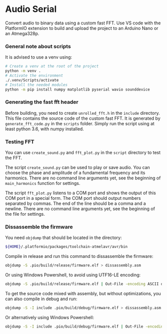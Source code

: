 # Audio Serial

Convert audio to binary data using a custom fast FFT.
Use VS code with the PlatformIO extension to build and upload the project to an Arduino Nano or an Atmega328p.

### General note about scripts

It is advised to use a venv using:
```sh
# Create a venv at the root of the project
python -m venv .
# Activate the environment
./.venv/Scripts/activate
# Install the needed modules
python -m pip install numpy matplotlib pyserial wavio sounddevice
```

### Generating the fast fft header

Before building, you need to create `unrolled_fft.h` in the `include` directory.
This file contains the source code of the custom fast FFT.
It is generated by `generate_fft_code.py` in the `scripts` folder.
Simply run the script using at least python 3.6, with numpy installed.

### Testing FFT

You can use `create_sound.py` and `fft_plot.py` in the `script` directory to test the FFT.

The script `create_sound.py` can be used to play or save audio.
You can choose the phase and amplitude of a fundamental frequency and its harmonics.
There are no command line arguments yet, see the beginning of `main_harmonics` function for settings.

The script `fft_plot.py` listens to a COM port and shows the output of this COM port in a special form.
The COM port should output numbers separated by commas. The end of the line should be a comma and a newline.
There are no command line arguments yet, see the beginning of the file for settings.

### Dissassemble the firmware

You need `objdump` that should be located in the directory:
```sh
${HOME}/.platformio/packages/toolchain-atmelavr/avr/bin
```

Compile in release and run this command to dissassemble the firmware:
```sh
objdump -S .pio/build/release/firmware.elf > dissassembly.asm
```
Or using Windows Powershell, to avoid using UTF16-LE encoding:
```sh
objdump -S .pio/build/release/firmware.elf | Out-File -encoding ASCII dissassembly.asm
```

To get the source code mixed with assembly, but without optimizations, you can also compile in debug and run:
```sh
objdump -S -I include .pio/build/debug/firmware.elf > dissassembly.asm
```
Or alternatively using Windows Powershell:
```sh
objdump -S -I include .pio/build/debug/firmware.elf | Out-File -encoding ASCII dissassembly.asm
```
